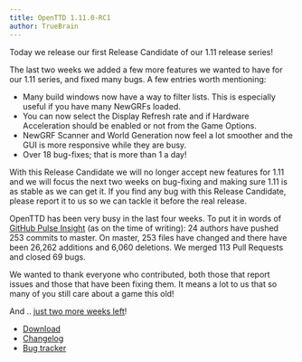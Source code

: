 ```yaml
---
title: OpenTTD 1.11.0-RC1
author: TrueBrain
---
```


Today we release our first Release Candidate of our 1.11 release series!

The last two weeks we added a few more features we wanted to have for our 1.11 series, and fixed many bugs.
A few entries worth mentioning:
- Many build windows now have a way to filter lists. This is especially useful if you have many NewGRFs loaded.
- You can now select the Display Refresh rate and if Hardware Acceleration should be enabled or not from the Game Options.
- NewGRF Scanner and World Generation now feel a lot smoother and the GUI is more responsive while they are busy.
- Over 18 bug-fixes; that is more than 1 a day!

With this Release Candidate we will no longer accept new features for 1.11 and we will focus the next two weeks on bug-fixing and making sure 1.11 is as stable as we can get it.
If you find any bug with this Release Candidate, please report it to us so we can tackle it before the real release.

OpenTTD has been very busy in the last four weeks.
To put it in words of [GitHub Pulse Insight](https://github.com/OpenTTD/OpenTTD/pulse/monthly) (as on the time of writing):
24 authors have pushed 253 commits to master. On master, 253 files have changed and there have been 26,262 additions and 6,060 deletions. 
We merged 113 Pull Requests and closed 69 bugs.

We wanted to thank everyone who contributed, both those that report issues and those that have been fixing them.
It means a lot to us that so many of you still care about a game this old!

And .. [just two more weeks left](https://store.steampowered.com/app/1536610/OpenTTD/)!

* [Download](https://www.openttd.org/downloads/openttd-releases/testing.html)
* [Changelog](https://cdn.openttd.org/openttd-releases/1.11.0-RC1/changelog.txt)
* [Bug tracker](https://github.com/OpenTTD/OpenTTD/issues)
